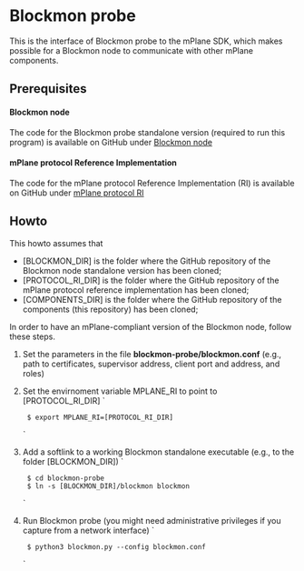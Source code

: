 # Blockmon probe

This is the interface of Blockmon probe to the mPlane SDK, which makes possible for a Blockmon node to communicate with other mPlane components.

## Prerequisites

#### Blockmon node

The code for the Blockmon probe standalone version 
(required to run this program) is available on GitHub under [Blockmon node](https://github.com/blockmon/blockmon)

#### mPlane protocol Reference Implementation

The code for the mPlane protocol Reference Implementation (RI) is available on GitHub under [mPlane protocol RI](https://github.com/fp7mplane/protocol-ri)

## Howto

This howto assumes that 

* [BLOCKMON_DIR] is the folder where the GitHub repository of the Blockmon node standalone version has been cloned;
* [PROTOCOL_RI_DIR] is the folder where the GitHub repository of the mPlane protocol reference implementation has been cloned;
* [COMPONENTS_DIR] is the folder where the GitHub repository of the components (this repository) has been cloned;

In order to have an mPlane-compliant version of the Blockmon node, follow these steps.

1. Set the parameters in the file **blockmon-probe/blockmon.conf** (e.g., path to certificates, supervisor address, client port and address, and roles)

2. Set the envirnoment variable MPLANE_RI to point to [PROTOCOL_RI_DIR]
	`
	
		$ export MPLANE_RI=[PROTOCOL_RI_DIR]
	`

3. Add a softlink to a working Blockmon standalone executable (e.g., to the folder [BLOCKMON_DIR])
	`
	
		$ cd blockmon-probe
		$ ln -s [BLOCKMON_DIR]/blockmon blockmon
	`

4. Run Blockmon probe (you might need administrative privileges if you capture from a network interface) 
	`
	
		$ python3 blockmon.py --config blockmon.conf
	`
